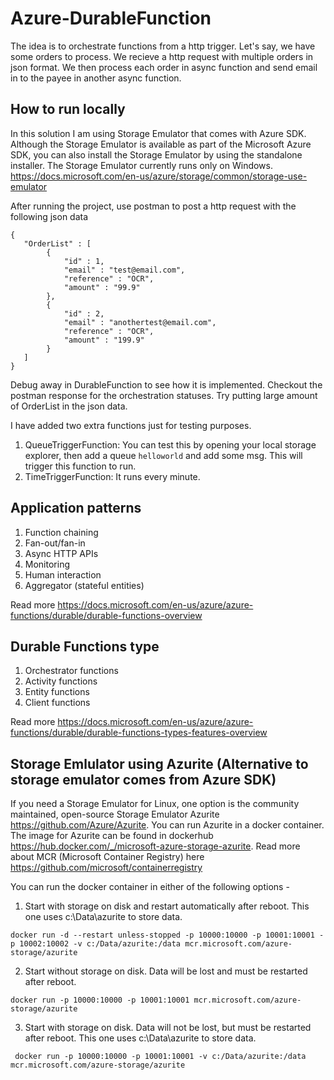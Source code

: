 # Azure-DurableFunction
The idea is to orchestrate functions from a http trigger. Let's say, we have some orders to process. We recieve a http request with multiple orders in json format. We then process each order in async function and send email in to the payee in another async function.

## How to run locally
In this solution I am using Storage Emulator that comes with Azure SDK. Although the Storage Emulator is available as part of the Microsoft Azure SDK, you can also install the Storage Emulator by using the standalone installer. The Storage Emulator currently runs only on Windows. https://docs.microsoft.com/en-us/azure/storage/common/storage-use-emulator

After running the project, use postman to post a http request with the following json data

``` 
{
   "OrderList" : [
        {
            "id" : 1,
            "email" : "test@email.com",
            "reference" : "OCR",
            "amount" : "99.9"
        },
        {
            "id" : 2,
            "email" : "anothertest@email.com",
            "reference" : "OCR",
            "amount" : "199.9"
        }
   ]
}
``` 

Debug away in DurableFunction to see how it is implemented. Checkout the postman response for the orchestration statuses. Try putting large amount of OrderList in the json data.

I have added two extra functions just for testing purposes.
1. QueueTriggerFunction: You can test this by opening your local storage explorer, then add a queue ```helloworld``` and add some msg. This will trigger this function to run.
2. TimeTriggerFunction: It runs every minute.


## Application patterns
1. Function chaining
2. Fan-out/fan-in
3. Async HTTP APIs
4. Monitoring
5. Human interaction
6. Aggregator (stateful entities)

Read more https://docs.microsoft.com/en-us/azure/azure-functions/durable/durable-functions-overview

## Durable Functions type
1. Orchestrator functions
2. Activity functions
3. Entity functions
4. Client functions

Read more https://docs.microsoft.com/en-us/azure/azure-functions/durable/durable-functions-types-features-overview

## Storage Emlulator using Azurite (Alternative to storage emulator comes from Azure SDK)
If you need a Storage Emulator for Linux, one option is the community maintained, open-source Storage Emulator Azurite https://github.com/Azure/Azurite. You can run Azurite in a docker container. The image for Azurite can be found in dockerhub https://hub.docker.com/_/microsoft-azure-storage-azurite. Read more about MCR (Microsoft Container Registry) here https://github.com/microsoft/containerregistry

You can run the docker container in either of the following options - 

1. Start with storage on disk and restart automatically after reboot. This one uses c:\Data\azurite to store data.

``` docker run -d --restart unless-stopped -p 10000:10000 -p 10001:10001 -p 10002:10002 -v c:/Data/azurite:/data mcr.microsoft.com/azure-storage/azurite ```

2. Start without storage on disk. Data will be lost and must be restarted after reboot.

``` docker run -p 10000:10000 -p 10001:10001 mcr.microsoft.com/azure-storage/azurite ```

3. Start with storage on disk. Data will not be lost, but must be restarted after reboot. This one uses c:\Data\azurite to store data.

```  docker run -p 10000:10000 -p 10001:10001 -v c:/Data/azurite:/data mcr.microsoft.com/azure-storage/azurite ``` 
